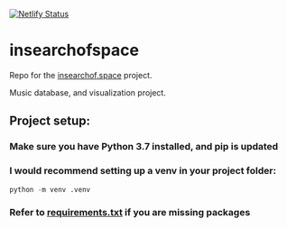 [![Netlify Status](https://api.netlify.com/api/v1/badges/594e59c1-ed8c-4d29-ba30-8589202354c7/deploy-status)](https://app.netlify.com/sites/hardcore-mccarthy-aec14b/deploys)

# insearchofspace
Repo for the [insearchof.space](https://insearchof.space) project.


Music database, and visualization project.

## Project setup:
### Make sure you have Python 3.7 installed, and pip is updated


### I would recommend setting up a venv in your project folder:

```python
python -m venv .venv
```

### Refer to [requirements.txt](../master/requirements.txt) if you are missing packages